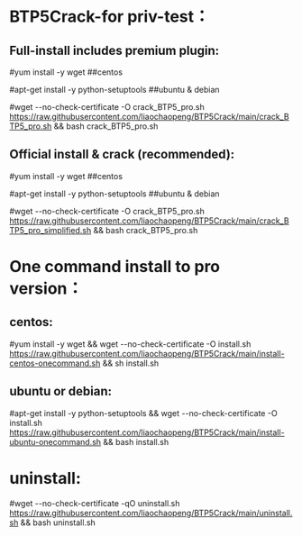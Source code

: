 BTP5Crack-for priv-test：
==========================
Full-install includes premium plugin: 
---------------------------------------
#yum install -y wget ##centos

#apt-get install -y python-setuptools ##ubuntu & debian

#wget --no-check-certificate -O crack_BTP5_pro.sh https://raw.githubusercontent.com/liaochaopeng/BTP5Crack/main/crack_BTP5_pro.sh && bash crack_BTP5_pro.sh

Official install & crack (recommended): 
---------------------------
#yum install -y wget ##centos

#apt-get install -y python-setuptools ##ubuntu & debian

#wget --no-check-certificate -O crack_BTP5_pro.sh https://raw.githubusercontent.com/liaochaopeng/BTP5Crack/main/crack_BTP5_pro_simplified.sh && bash crack_BTP5_pro.sh


One command install to pro version：
===================================
centos: 
---------
#yum install -y wget && wget --no-check-certificate -O install.sh https://raw.githubusercontent.com/liaochaopeng/BTP5Crack/main/install-centos-onecommand.sh && sh install.sh

ubuntu or debian: 
-----------------
#apt-get install -y python-setuptools && wget --no-check-certificate -O install.sh https://raw.githubusercontent.com/liaochaopeng/BTP5Crack/main/install-ubuntu-onecommand.sh && bash install.sh






uninstall:
===================
#wget --no-check-certificate -qO uninstall.sh  https://raw.githubusercontent.com/liaochaopeng/BTP5Crack/main/uninstall.sh && bash uninstall.sh

 
